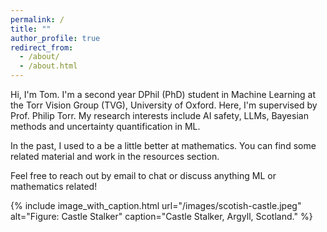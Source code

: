 ```yaml
---
permalink: /
title: ""
author_profile: true
redirect_from: 
  - /about/
  - /about.html
---
```



Hi, I'm Tom. I'm a second year DPhil (PhD) student in Machine Learning at the Torr Vision Group (TVG), University of Oxford. Here, I'm supervised by Prof. Philip Torr. My research interests include AI safety, LLMs, Bayesian methods and uncertainty quantification in ML.

In the past, I used to a be a little better at mathematics. You can find some related material and work in the resources section. 

Feel free to reach out by email to chat or discuss anything ML or mathematics related! 

{% include image_with_caption.html url="/images/scotish-castle.jpeg" alt="Figure: Castle Stalker" caption="Castle Stalker, Argyll, Scotland." %}
